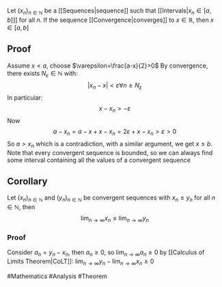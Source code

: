 Let $(x_{n})_{n\in\mathbb{N}}$ be a [[Sequences|sequence]] such that [[Intervals|$x_{n}\in[a,b]$]] for all $n$. If the sequence [[Convergence|converges]] to $x\in\mathbb{R}$, then $x\in[a,b]$
## Proof
Assume $x<a$, choose $\varepsilon=\frac{a-x}{2}>0$
By convergence, there exists $N_{\varepsilon}\in\mathbb{N}$ with:
$$
|x_{n}-x|<\varepsilon \forall n\geq N_{\varepsilon}
$$
In particular:
$$
x-x_{n}>-\varepsilon
$$
Now
$$
a-x_{n}=a-x+x-x_{n}=2\varepsilon+x-x_{n}>\varepsilon>0
$$
So $a>x_{n}$ which is a contradiction, with a similar argument, we get $x\leq b$. Note that every convergent sequence is bounded, so we can always find some interval containing all the values of a convergent sequence
## Corollary
Let $(x_{n})_{n\in\mathbb{N}}$ and $(y_{n})_{n\in\mathbb{N}}$ be convergent sequences with $x_{n}\leq y_{n}$ for all $n\in\mathbb{N}$, then
$$
\lim_{ n \to \infty } x_{n}\leq \lim_{ n \to \infty } y_{n}
$$
### Proof
Consider $a_{n}=y_{n}-x_{n}$, then $a_{n}\geq 0$, so $\lim_{ n \to \infty }a_{n}\geq 0$ by [[Calculus of Limits Theorem|CoLT]]: $\lim_{ n \to \infty }y_{n}-\lim_{ n \to \infty }x_{n}\geq 0$

#Mathematics #Analysis #Theorem 